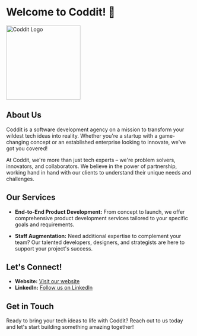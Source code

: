 # Welcome to Coddit! 🚀

<img src="https://www.coddit.io/images/logo-white.svg" alt="Coddit Logo" width="200px">

## About Us

Coddit is a software development agency on a mission to transform your wildest tech ideas into reality. Whether you're a startup with a game-changing concept or an established enterprise looking to innovate, we've got you covered!

At Coddit, we're more than just tech experts – we're problem solvers, innovators, and collaborators. We believe in the power of partnership, working hand in hand with our clients to understand their unique needs and challenges.

## Our Services

- **End-to-End Product Development:** From concept to launch, we offer comprehensive product development services tailored to your specific goals and requirements.

- **Staff Augmentation:** Need additional expertise to complement your team? Our talented developers, designers, and strategists are here to support your project's success.

## Let's Connect!

- **Website:** [Visit our website](https://www.coddit.io)
- **LinkedIn:** [Follow us on LinkedIn](https://www.linkedin.com/company/coddit-io)


## Get in Touch

Ready to bring your tech ideas to life with Coddit? Reach out to us today and let's start building something amazing together!

